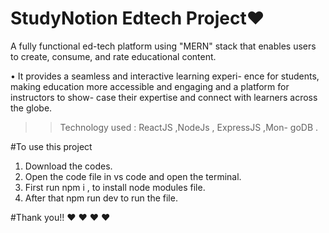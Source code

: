 # StudyNotion Edtech Project❤️

A fully functional ed-tech platform using
"MERN" stack that enables users to create, consume,
and rate educational content.

• It provides a seamless and interactive learning experi-
ence for students, making education more accessible and engaging and a platform for instructors to show-
case their expertise and connect with learners across the globe.

>> Technology used : ReactJS ,NodeJs , ExpressJS ,Mon-
goDB .

#To use this project
1) Download the codes.
2) Open the code file in vs code and open the terminal.
3) First run npm i , to install node modules file.
4) After that npm run dev to run the file.

#Thank you!! ❤️ ❤️ ❤️ ❤️
